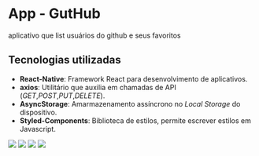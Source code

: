 # App - GutHub #

aplicativo que list usuários do github e seus favoritos

## Tecnologias utilizadas ##
- **React-Native**: Framework React para desenvolvimento de aplicativos.
- **axios**: Utilitário que auxilia em chamadas de API (*GET*,*POST*,*PUT*,*DELETE*).
- **AsyncStorage**: Amarmazenamento assíncrono no *Local Storage* do dispositivo.
- **Styled-Components**: Biblioteca de estilos, permite escrever estilos em Javascript.

![](https://raw.githubusercontent.com/JoseLeandro99/githubapp/master/_screenshots/1.jpg)
![](https://raw.githubusercontent.com/JoseLeandro99/githubapp/master/_screenshots/2.jpg)
![](https://raw.githubusercontent.com/JoseLeandro99/githubapp/master/_screenshots/3.jpg)
![](https://raw.githubusercontent.com/JoseLeandro99/githubapp/master/_screenshots/4.jpg)
